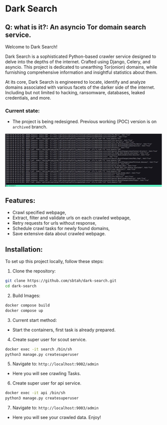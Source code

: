 # Dark Search
## Q: what is it?: An asyncio Tor domain search service.

Welcome to Dark Search!

Dark Search is a sophisticated Python-based crawler service designed to delve into the depths of the internet. 
Crafted using Django, Celery, and asyncio.
This project is dedicated to unearthing Tor(onion) domains,
while furnishing comprehensive information and insightful statistics about them.

At its core, Dark Search is engineered to locate, identify and analyze domains associated with various facets of the darker side of the internet.
Including but not limited to hacking, ransomware, databases, leaked credentials, and more.

### Current state:
- The project is being redesigned. Previous working (POC) version is on `archived` branch.

![alt text](https://github.com/sbtah/dark-search/blob/main/1.png?raw=true)

## Features:
- Crawl specified webpage,
- Extract, filter and validate urls on each crawled webpage,
- Retry requests for urls without response,
- Schedule crawl tasks for newly found domains,
- Save extensive data about crawled webpage.

## Installation:
To set up this project locally, follow these steps:

1. Clone the repository:
```bash
git clone https://github.com/sbtah/dark-search.git
cd dark-search
```

2. Build Images:
```bash
docker compose build
docker compose up
```

3. Current start method:
 - Start the containers, first task is already prepared.


4. Create super user for scout service.
```bash
docker exec -it search /bin/sh
python3 manage.py createsuperuser
```

5. Navigate to: `http://localhost:9002/admin`
 - Here you will see crawling Tasks.


6. Create super user for api service.
```bash
docker exec -it api /bin/sh
python3 manage.py createsuperuser
```

7. Navigate to: `http://localhost:9003/admin`
 - Here you will see your crawled data. Enjoy!
